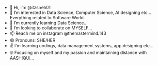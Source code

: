 - 👋 Hi, I’m @itzsneh01
- 👀 I’m interested in Data Science, Computer Science, AI designing etc... Everything related to Software World.
- 🌱 I’m currently learning Data Science...
- 💞️ I’m looking to collaborate on MYSELF...
- 📫 Reach me on instagram @themastermind.143
- 😄 Pronouns: SHE/HER
- ✌  I'm learning codings, data management systems, app designing etc...
- 🤓 Focusing on myself and my passion and maintaining distance with AASHIQUI...
<!---
itzsneh01/itzsneh01 is a ✨ special ✨ repository because its `README.md` (this file) appears on your GitHub profile.
You can click the Preview link to take a look at your changes.
--->
